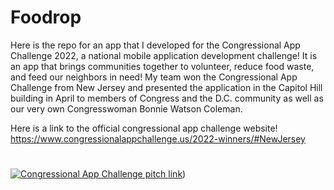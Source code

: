 # Foodrop

Here is the repo for an app that I developed for the Congressional App Challenge 2022, a national mobile application development challenge! It is an app that brings communities together to volunteer, reduce food waste, and feed our neighbors in need! My team won the Congressional App Challenge from New Jersey and presented the application in the Capitol Hill building in April to members of Congress and the D.C. community as well as our very own Congresswoman Bonnie Watson Coleman.


Here is a link to the official congressional app challenge website!
https://www.congressionalappchallenge.us/2022-winners/#NewJersey 

#
[![Congressional App Challenge pitch link](https://img.youtube.com/vi/AwijZDg6-XY/0.jpg)](https://youtu.be/AwijZDg6-XY))

